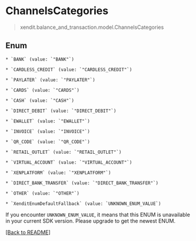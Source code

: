 # ChannelsCategories
> xendit.balance_and_transaction.model.ChannelsCategories



## Enum


    * `BANK` (value: `"BANK"`)

    * `CARDLESS_CREDIT` (value: `"CARDLESS_CREDIT"`)

    * `PAYLATER` (value: `"PAYLATER"`)

    * `CARDS` (value: `"CARDS"`)

    * `CASH` (value: `"CASH"`)

    * `DIRECT_DEBIT` (value: `"DIRECT_DEBIT"`)

    * `EWALLET` (value: `"EWALLET"`)

    * `INVOICE` (value: `"INVOICE"`)

    * `QR_CODE` (value: `"QR_CODE"`)

    * `RETAIL_OUTLET` (value: `"RETAIL_OUTLET"`)

    * `VIRTUAL_ACCOUNT` (value: `"VIRTUAL_ACCOUNT"`)

    * `XENPLATFORM` (value: `"XENPLATFORM"`)

    * `DIRECT_BANK_TRANSFER` (value: `"DIRECT_BANK_TRANSFER"`)

    * `OTHER` (value: `"OTHER"`)

    * `XenditEnumDefaultFallback` (value: `UNKNOWN_ENUM_VALUE`)

If you encounter `UNKNOWN_ENUM_VALUE`, it means that this ENUM is unavailable in your current SDK version. Please upgrade to get the newest ENUM.

[[Back to README]](../../README.md)


